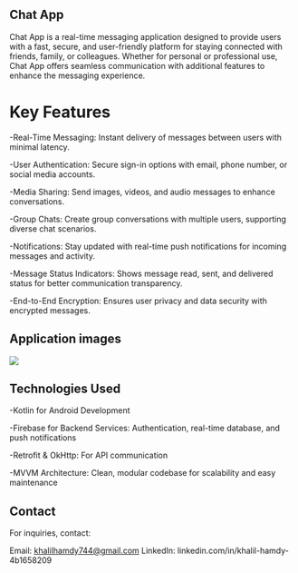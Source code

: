## Chat App
Chat App is a real-time messaging application designed to provide users with a fast, secure, and user-friendly platform for staying connected with friends, family, or colleagues. Whether for personal or professional use, Chat App offers seamless communication with additional features to enhance the messaging experience.

# Key Features
-Real-Time Messaging: Instant delivery of messages between users with minimal latency.

-User Authentication: Secure sign-in options with email, phone number, or social media accounts.

-Media Sharing: Send images, videos, and audio messages to enhance conversations.

-Group Chats: Create group conversations with multiple users, supporting diverse chat scenarios.

-Notifications: Stay updated with real-time push notifications for incoming messages and activity.

-Message Status Indicators: Shows message read, sent, and delivered status for better communication transparency.

-End-to-End Encryption: Ensures user privacy and data security with encrypted messages.

## Application images
![](https://github.com/user-attachments/assets/1992574e-9489-4bf1-8eb0-15e940a23032)


## Technologies Used
-Kotlin for Android Development

-Firebase for Backend Services: Authentication, real-time database, and push notifications

-Retrofit & OkHttp: For API communication

-MVVM Architecture: Clean, modular codebase for scalability and easy maintenance

## Contact
For inquiries, contact:

Email: khalilhamdy744@gmail.com
LinkedIn: linkedin.com/in/khalil-hamdy-4b1658209
